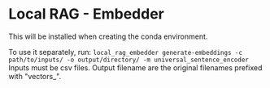 # Local RAG - Embedder

This will be installed when creating the conda environment.

To use it separately, run:
`local_rag_embedder generate-embeddings -c path/to/inputs/ -o output/directory/ -m universal_sentence_encoder`
Inputs must be csv files. Output filename are the original filenames prefixed with "vectors_".